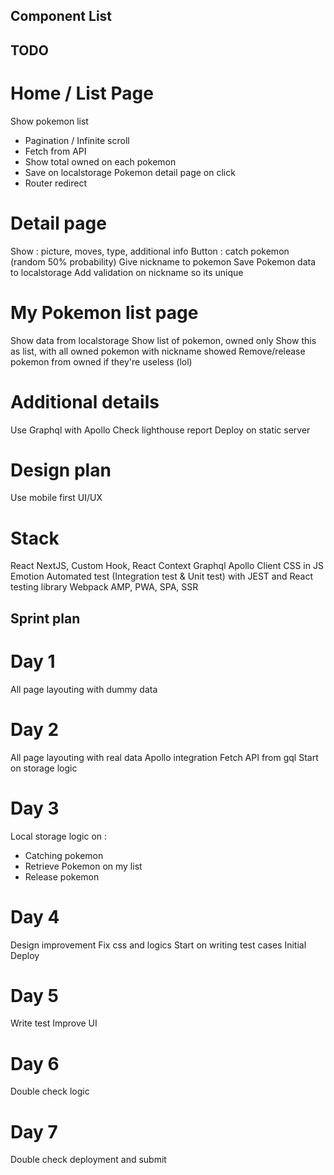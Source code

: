 ## Component List



## TODO

# Home / List Page
Show pokemon list
- Pagination / Infinite scroll
- Fetch from API
- Show total owned on each pokemon
- Save on localstorage
Pokemon detail page on click
- Router redirect

# Detail page
Show : picture, moves, type, additional info
Button : catch pokemon (random 50% probability)
Give nickname to pokemon
Save Pokemon data to localstorage
Add validation on nickname so its unique

# My Pokemon list page
Show data from localstorage 
Show list of pokemon, owned only
Show this as list, with all owned pokemon with nickname showed
Remove/release pokemon from owned if they're useless (lol)

# Additional details
Use Graphql with Apollo
Check lighthouse report
Deploy on static server

# Design plan
Use mobile first UI/UX

# Stack
React NextJS, Custom Hook, React Context
Graphql Apollo Client
CSS in JS Emotion
Automated test (Integration test & Unit test) with JEST and React testing library
Webpack
AMP, PWA, SPA, SSR

## Sprint plan

# Day 1
All page layouting with dummy data

# Day 2
All page layouting with real data
Apollo integration
Fetch API from gql
Start on storage logic

# Day 3
Local storage logic on :
- Catching pokemon
- Retrieve Pokemon on my list
- Release pokemon


# Day 4
Design improvement
Fix css and logics
Start on writing test cases
Initial Deploy

# Day 5
Write test
Improve UI

# Day 6
Double check logic

# Day 7
Double check deployment and submit